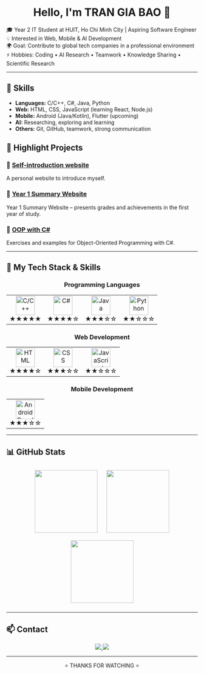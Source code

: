 <h1 align="center">Hello, I'm TRAN GIA BAO 👋</h1>

🎓 Year 2 IT Student at HUIT, Ho Chi Minh City | Aspiring Software Engineer </br>
💡 Interested in Web, Mobile & AI Development </br>
🌍 Goal: Contribute to global tech companies in a professional environment </br>
⚡ Hobbies: Coding • AI Research • Teamwork • Knowledge Sharing • Scientific Research

---

## 🚀 Skills
- **Languages:** C/C++, C#, Java, Python
- **Web:** HTML, CSS, JavaScript (learning React, Node.js)  
- **Mobile:** Android (Java/Kotlin), Flutter (upcoming)  
- **AI:** Researching, exploring and learning  
- **Others:** Git, GitHub, teamwork, strong communication

## 📌 Highlight Projects
### 🔹 [Self-introduction website](https://github.com/GiaBao4406/webGioiThieuBanThan01)
A personal website to introduce myself.
### 🔹 [Year 1 Summary Website](https://github.com/GiaBao4406/WebTongKetNam1)
Year 1 Summary Website – presents grades and achievements in the first year of study.
### 🔹 [OOP with C#](https://github.com/GiaBao4406/OOP-with-C-)  
Exercises and examples for Object-Oriented Programming with C#. 

---

## 🚀 My Tech Stack & Skills  

<!-- Programming Languages -->
<h3 align="center">Programming Languages</h3>

<table align="center">
  <tr>
    <td align="center">
      <img src="https://skillicons.dev/icons?i=c" height="50" title="C/C++" /><br>★★★★★
    </td>
    <td align="center">
      <img src="https://skillicons.dev/icons?i=cs" height="50" title="C#" /><br>★★★★☆
    </td>
    <td align="center">
      <img src="https://skillicons.dev/icons?i=java" height="50" title="Java" /><br>★★★☆☆
    </td>
    <td align="center">
      <img src="https://skillicons.dev/icons?i=python" height="50" title="Python" /><br>★★☆☆☆
    </td>
  </tr>
</table>

<!-- Web Development -->
<h3 align="center">Web Development</h3>
<table align="center">
  <tr>
    <td align="center">
      <img src="https://skillicons.dev/icons?i=html" height="50" title="HTML" /><br>★★★★☆
    </td>
    <td align="center">
      <img src="https://skillicons.dev/icons?i=css" height="50" title="CSS" /><br>★★★☆☆
    </td>
    <td align="center">
      <img src="https://skillicons.dev/icons?i=javascript" height="50" title="JavaScript (React/Node.js Learning)" /><br>★★☆☆☆
    </td>
  </tr>
</table>

<!-- Mobile Development -->
<h3 align="center">Mobile Development</h3>
<table align="center">
  <tr>
    <td align="center">
      <img src="https://skillicons.dev/icons?i=java" height="50" title="Android Development (Java)" /><br>★★★☆☆
    </td>
  </tr>
</table>

---

## 📊 GitHub Stats 
<p align="center">
  <img src="https://github-readme-stats.vercel.app/api?username=GiaBao4406&show_icons=true&theme=radical" height="165" style="display:inline-block; margin:10px;"/>
  <img src="https://github-readme-stats.vercel.app/api/top-langs/?username=GiaBao4406&layout=compact&theme=radical" height="165" style="display:inline-block; margin:10px;"/>
  <img src="https://github-readme-streak-stats.herokuapp.com/?user=GiaBao4406&theme=radical" height="165" style="display:inline-block; margin:10px;"/>
</p>

---

## 📫 Contact  

<p align="center">
  <a href="mailto:g.baotran06@gmail.com">
    <img src="https://img.shields.io/badge/Email-D14836?style=for-the-badge&logo=gmail&logoColor=white"/>
  </a>
  <a href="https://www.facebook.com/gibor06">
    <img src="https://img.shields.io/badge/Facebook-1877F2?style=for-the-badge&logo=facebook&logoColor=white"/>
  </a>
</p>

---

<p align="center">⭐️ THANKS FOR WATCHING ⭐️</p>
